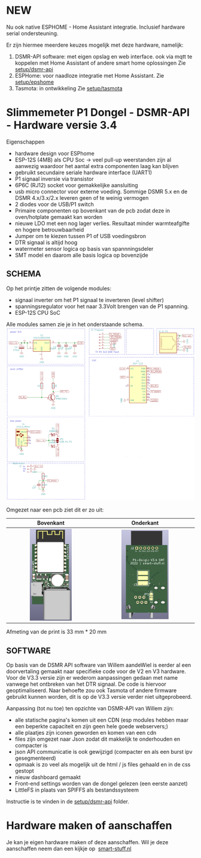 # NEW

Nu ook native ESPHOME - Home Assistant integratie.
Inclusief hardware serial ondersteuning.

Er zijn hiermee meerdere keuzes mogelijk met deze hardware, namelijk:
1. DSMR-API software: met eigen opslag en web interface. ook via mqtt te koppelen met Home Assistant of andere smart home oplossingen Zie [setup/dsmr-api](setup/dsmr-api/README.md)
2. ESPHome: voor naadloze integratie met Home Assistant. Zie [setup/epshome](setup/esphome/README.md)
3. Tasmota: in ontwikkeling Zie [setup/tasmota](setup/tasmota/README.md)

# Slimmemeter P1 Dongel - DSMR-API - Hardware versie 3.4
Eigenschappen
- hardware design voor ESPhome
- ESP-12S (4MB) als CPU Soc -> veel pull-up weerstanden zijn al aanwezig waardoor het aantal extra componenten laag kan blijven
- gebruikt secundaire seriale hardware interface (UART1)
- P1 signaal inversie via transistor
- 6P6C (RJ12) socket voor gemakkelijke aansluiting
- usb micro connector voor externe voeding. Sommige DSMR 5.x en de DSMR 4.x/3.x/2.x leveren geen of te weinig vermogen
- 2 diodes voor de USB/P1 switch
- Primaire componenten op bovenkant van de pcb zodat deze in oven/hotplate gemaakt kan worden
- nieuwe LDO met een nog lager verlies. Resultaat minder warmteafgifte en hogere betrouwbaarheid
- Jumper om te kiezen tussen P1 of USB voedingsbron
- DTR signaal is altijd hoog
- watermeter sensor logica op basis van spannningsdeler
- SMT model en daarom alle basis logica op bovenzijde

## SCHEMA
Op het printje zitten de volgende modules:
- signaal inverter om het P1 signaal te inverteren (level shifter)
- spanningsregulator voor het naar 3.3Volt brengen van de P1 spanning.
- ESP-12S CPU SoC

Alle modules samen zie je in het onderstaande schema.
![Kicad schema](.github/images/v3.4-kicad-schema.png) 

Omgezet naar een pcb ziet dit er zo uit:

Bovenkant             |  Onderkant 
:-------------------------:|:-------------------------:
<img src=".github/images/v3.4-print-boven.png" width="50%"> |  <img src=".github/images/v3.4-print-onder.png" width="50%"> 

Afmeting van de print is 33 mm * 20 mm

## SOFTWARE
Op basis van de DSMR API software van Willem aandeWiel is eerder al een doorvertaling gemaakt naar specifieke code voor de V2 en V3 hardware. Voor de V3.3 versie zijn er wederom aanpassingen gedaan met name vanwege het ontbreken van het DTR signaal. De code is hiervoor geoptimaliseerd.
Naar behoefte zou ook Tasmota of andere firmware gebruikt kunnen worden, dit is op de V3.3 versie verder niet uitgeprobeerd.

Aanpassing (tot nu toe) ten opzichte van DSMR-API van Willem zijn:
- alle statische pagina's komen uit een CDN (esp modules hebben maar een beperkte capaciteit en zijn geen hele goede webservers;)
- alle plaatjes zijn  iconen geworden en komen van een cdn
- files zijn omgezet naar Json zodat dit makkelijk te onderhouden en compacter is
- json API communicatie is ook gewijzigd (compacter en als een burst ipv gesegmenteerd)
- opmaak is zo veel als mogelijk uit de html / js files gehaald en in de css gestopt
- nieuw dashboard gemaakt
- Front-end settings worden van de dongel gelezen (een eerste aanzet)
- LittleFS in plaats van SPIFFS als bestandssysteem

Instructie is te vinden in de [setup/dsmr-api](setup/dsmr-api/README.md) folder.

# Hardware maken of aanschaffen
Je kan je eigen hardware maken of deze aanschaffen. Wil je deze aanschaffen neem dan een kijkje op </a>&nbsp;<a href="https://smart-stuff.nl" target="_blank">smart-stuff.nl</a>